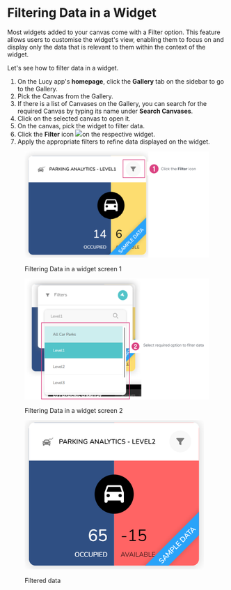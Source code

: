 # Filtering Data in a Widget

Most widgets added to your canvas come with a Filter option. This feature allows users to customise the widget's view, enabling them to focus on and display only the data that is relevant to them within the context of the widget.

Let's see how to filter data in a widget.

1. On the Lucy app's **homepage**, click the **Gallery** tab on the sidebar to go to the Gallery.
2. Pick the Canvas from the Gallery.
3. If there is a list of Canvases on the Gallery, you can search for the required Canvas by typing its name under **Search Canvases**.
4. Click on the selected canvas to open it.
5. On the canvas, pick the widget to filter data.
6. Click the **Filter** icon ![](<../.gitbook/assets/Filter icon\_2.png>)on the respective widget.&#x20;
7. Apply the appropriate filters to refine data displayed on the widget.

<figure><img src="../.gitbook/assets/Filter Data_S1-1 (1).png" alt=""><figcaption><p>Filtering Data in a widget screen 1</p></figcaption></figure>

<figure><img src="../.gitbook/assets/Filter Data_S2.png" alt=""><figcaption><p>Filtering Data in a widget screen 2</p></figcaption></figure>

<figure><img src="../.gitbook/assets/Filtered data_S3.png" alt=""><figcaption><p>Filtered data</p></figcaption></figure>
